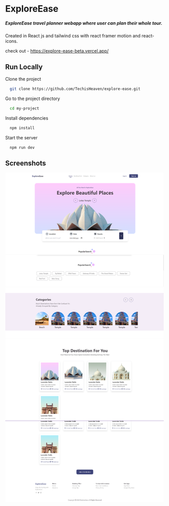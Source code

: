 
# ExploreEase

##### ExploreEase travel planner webapp where user can plan their whole tour.
Created in React js and tailwind css with react framer motion and react-icons.

check out - https://explore-ease-beta.vercel.app/


## Run Locally

Clone the project

```bash
  git clone https://github.com/TechisHeaven/explore-ease.git
```

Go to the project directory

```bash
  cd my-project
```

Install dependencies

```bash
  npm install
```

Start the server

```bash
  npm run dev
```


## Screenshots

![App Screenshot](./public/screenshot.png)
![App Screenshot](./public/Screenshot_2.png)
![App Screenshot](./public/Screenshot_3.png)
![App Screenshot](./public/Screenshot_4.png)
![App Screenshot](./public/Screenshot_5.png)
